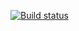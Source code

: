 [![Build status](https://ci.appveyor.com/api/projects/status/qi06cvw4ir1ft49k?svg=true)](https://ci.appveyor.com/project/octaviodimarco/is3-practicoevaluable)